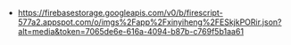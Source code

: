 - https://firebasestorage.googleapis.com/v0/b/firescript-577a2.appspot.com/o/imgs%2Fapp%2Fxinyiheng%2FESkjkPORir.json?alt=media&token=7065de6e-616a-4094-b87b-c769f5b1aa61
